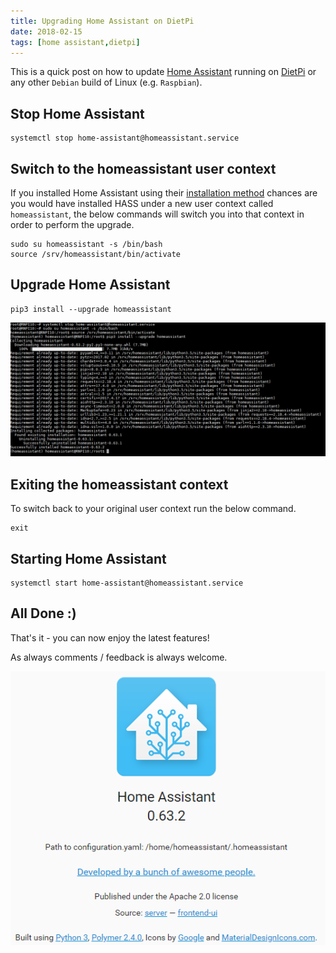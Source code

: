 ```yaml
---
title: Upgrading Home Assistant on DietPi
date: 2018-02-15
tags: [home assistant,dietpi]
---
```


This is a quick post on how to update [Home Assistant](https://www.home-assistant.io/) running on [DietPi](https://dietpi.com/) or any other `Debian` build of Linux (e.g. `Raspbian`).

## Stop Home Assistant
```
systemctl stop home-assistant@homeassistant.service
```

## Switch to the homeassistant user context
If you installed Home Assistant using their [installation method](https://www.home-assistant.io/installation) chances are you would have installed HASS under a new user context called `homeassistant`, the below commands will switch you into that context in order to perform the upgrade.

```
sudo su homeassistant -s /bin/bash
source /srv/homeassistant/bin/activate
```

## Upgrade Home Assistant
```
pip3 install --upgrade homeassistant
```

<img src="./001.png" alt="" />

## Exiting the homeassistant context
To switch back to your original user context run the below command.

```
exit
```

## Starting Home Assistant
```
systemctl start home-assistant@homeassistant.service
```

## All Done :)
That's it - you can now enjoy the latest features!

As always comments / feedback is always welcome.

<img src="./002.png" alt="" />


